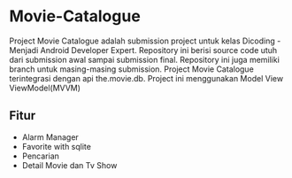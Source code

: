 # Movie-Catalogue
Project Movie Catalogue adalah submission project untuk kelas Dicoding - Menjadi Android Developer Expert. Repository ini berisi source code utuh dari submission awal sampai submission final. Repository ini juga memiliki branch untuk masing-masing submission.
Project Movie Catalogue terintegrasi dengan api the.movie.db.
Project ini menggunakan Model View ViewModel(MVVM)

<h2>Fitur</h2>
<ul>
  <li>Alarm Manager</li>  
  <li>Favorite with sqlite</li>  
  <li>Pencarian</li>  
  <li>Detail Movie dan Tv Show</li>  
</ul>

